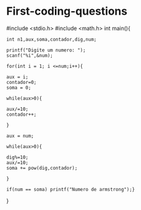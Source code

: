 # First-coding-questions

#include <stdio.h>
#include <math.h>
int main(){


	int n1,aux,soma,contador,dig,num;

	printf("Digite um numero: ");
	scanf("%i",&num);

	for(int i = 1; i <=num;i++){

	aux = i;
	contador=0;
	soma = 0;
	
	while(aux>0){
	
	aux/=10;
	contador++;
	
	}

	aux = num;

	while(aux>0){
	
	dig%=10;
	aux/=10;
	soma += pow(dig,contador);
		
	}

	if(num == soma) printf("Numero de armstrong");}



}